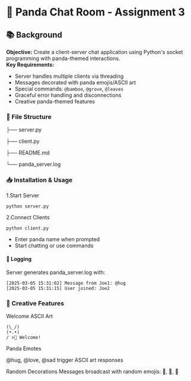 # 🐼 Panda Chat Room - Assignment 3

## 📚 Background
**Objective:** Create a client-server chat application using Python's socket programming with panda-themed interactions.  
**Key Requirements:**
- Server handles multiple clients via threading
- Messages decorated with panda emojis/ASCII art
- Special commands: `@bamboo`, `@grove`, `@leaves`
- Graceful error handling and disconnections
- Creative panda-themed features

### 📁 File Structure
├── server.py

├── client.py

├── README.md

└── panda_server.log

### 📥 Installation & Usage

1.Start Server

```
python server.py
```

2.Connect Clients

```
python client.py
```

- Enter panda name when prompted
- Start chatting or use commands

#### 📝 Logging
Server generates panda_server.log with:
```
[2025-03-05 15:31:02] Message from Joe1: @hug
[2025-03-05 15:31:15] User joined: Joe2
```

### 🎨 Creative Features
Welcome ASCII Art

```
(\_/)  
(•.•)  
/ >🎍 Welcome!
```
Panda Emotes

@hug, @love, @sad trigger ASCII art responses

Random Decorations
Messages broadcast with random emojis: 🐼, 🎍, 🌿
